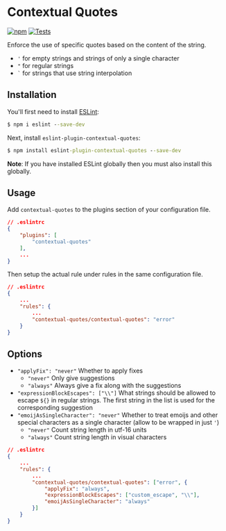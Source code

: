 # Contextual Quotes
[![npm](https://img.shields.io/npm/v/eslint-plugin-contextual-quotes?style=plastic)](https://www.npmjs.com/package/eslint-plugin-contextual-quotes)
[![Tests](https://github.com/ketrab2004/eslint-plugin-contextual-quotes/actions/workflows/node.js.yml/badge.svg)](https://github.com/ketrab2004/eslint-plugin-contextual-quotes/actions/workflows/node.js.yml)

Enforce the use of specific quotes based on the content of the string.

* `'` for empty strings and strings of only a single character
* `"` for regular strings
* `` ` `` for strings that use string interpolation

## Installation
You'll first need to install [ESLint](https://eslint.org/):
```cmd
$ npm i eslint --save-dev
```

Next, install `eslint-plugin-contextual-quotes`:
```cmd
$ npm install eslint-plugin-contextual-quotes --save-dev
```
**Note**: If you have installed ESLint globally then you must also install this globally.

## Usage
Add `contextual-quotes` to the plugins section of your configuration file.
```json
// .eslintrc
{
    "plugins": [
        "contextual-quotes"
    ],
    ...
}
```

Then setup the actual rule under rules in the same configuration file.
```json
// .eslintrc
{
    ...
    "rules": {
        ...
        "contextual-quotes/contextual-quotes": "error"
    }
}
```

## Options
* `"applyFix": "never"` Whether to apply fixes
    * `"never"` Only give suggestions
    * `"always"` Always give a fix along with the suggestions
* `"expressionBlockEscapes": ["\\"]` What strings should be allowed to escape `${}` in regular strings. The first string in the list is used for the corresponding suggestion
* `"emoijAsSingleCharacter": "never"` Whether to treat emoijs and other special characters as a single character (allow to be wrapped in just `'`)
    * `"never"` Count string length in utf-16 units
    * `"always"` Count string length in visual characters

```json
// .eslintrc
{
    ...
    "rules": {
        ...
        "contextual-quotes/contextual-quotes": ["error", {
            "applyFix": "always",
            "expressionBlockEscapes": ["custom_escape", "\\"],
            "emoijAsSingleCharacter": "always"
        }]
    }
}
```
